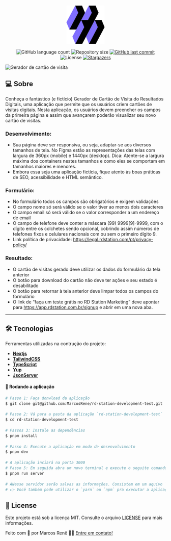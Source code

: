 <p align="center">
 <img
    src=".github/symbol.svg"
    alt="RD Symbol"
    title="RD Symbol"
    width="120px"
    height="120px"
  />
<p>

<p align="center">
  <img alt="GitHub language count" src="https://img.shields.io/github/languages/count/MarcosRene/rd-station-development-test">

  <img alt="Repository size" src="https://img.shields.io/github/repo-size/MarcosRene/rd-station-development-test">

  <a href="https://github.com/MarcosRene/rd-station-development-test/commits/main">
    <img alt="GitHub last commit" src="https://img.shields.io/github/last-commit/MarcosRene/rd-station-development-test">
  </a>

   <img alt="License" src="https://img.shields.io/badge/license-MIT-blue">

   <a href="https://github.com/MarcosRene/rd-station-development-test/stargazers">
    <img alt="Stargazers" src="https://img.shields.io/github/stars/MarcosRene/rd-station-development-test?style=social">
  </a>
</p>

<p>
   <img
    src=".github/screen.gif"
    alt="Gerador de cartão de visita"
    title="Gerador de cartão de visita"
  />
</p>

## 💻 Sobre

Conheça o fantástico (e fictício) Gerador de Cartão de Visita do Resultados Digitais,
uma aplicação que permite que os usuários criem cartões de visitas digitais. Nesta
aplicação, os usuários devem preencher os campos da primeira página e assim que
avançarem poderão visualizar seu novo cartão de visitas.

### Desenvolvimento:

- Sua página deve ser responsiva, ou seja, adaptar-se aos diversos tamanhos
  de tela. No Figma estão as representações das telas com largura de 360px
  (mobile) e 1440px (desktop).
  Dica: Atente-se a largura máxima dos containers nestes tamanhos e como
  eles se comportam em tamanhos maiores e menores.
- Embora essa seja uma aplicação fictícia, fique atento às boas práticas de
  SEO, acessibilidade e HTML semântico.

### Formulário:

- No formulário todos os campos são obrigatórios e exigem validações
- O campo nome só será válido se o valor tiver ao menos dois caracteres
- O campo email só será válido se o valor corresponder a um endereço de
  email
- O campo de telefone deve conter a máscara (99) 9999[9]-9999, com o dígito
  entre os colchetes sendo opcional, cobrindo assim números de telefones
  fixos e celulares nacionais com ou sem o primeiro dígito 9.
- Link política de privacidade: https://legal.rdstation.com/pt/privacy-policy/

### Resultado:

- O cartão de visitas gerado deve utilizar os dados do formulário da tela
  anterior
- O botão para download do cartão não deve ter ações e seu estado é
  desabilitado
- O botão para retornar à tela anterior deve limpar todos os campos do
  formulário
- O link de “faça um teste grátis no RD Station Marketing” deve apontar para
  https://app.rdstation.com.br/signup e abrir em uma nova aba.

---

## 🛠 Tecnologias

Ferramentas utilizadas na contrução do projeto:

- **[Nextjs](https://nextjs.org/)**
- **[TailwindCSS](https://tailwindcss.com/)**
- **[TypeScript](https://www.typescriptlang.org/)**
- **[Yup](https://www.npmjs.com/package/yup)**
- **[JsonServer](https://www.npmjs.com/package/json-server)**

#### 🧭 Rodando a aplicação

```bash
# Passo 1: Faça donwload da aplicação
$ git clone git@github.com:MarcosRene/rd-station-development-test.git

# Passo 2: Vá para a pasta da aplicação `rd-station-development-test`
$ cd rd-station-development-test

# Passos 3: Instale as dependências
$ pnpm install

# Passo 4: Execute a aplicação em modo de desenvolvimento
$ pnpm dev

# A aplicação inciará na porta 3000
# Passo 5: Em seguida abra um novo terminal e execute o seguite comando (na pasta do projeto).
$ pnpm run server

# ANesse servidor serão salvas as informações. Consistem em um aquivo `api-cards.json` na raiz do projeto.
# 👉 Você também pode utilizar o `yarn` ou `npm` pra executar a aplicação 👈
```

## 📝 License

Este projeto está sob a licença MIT. Consulte o arquivo [LICENSE](./LICENSE) para mais informações.

Feito com 💜 por Marcos Renê 👋🏽 [Entre em contato!](https://www.linkedin.com/in/marcosrene/)
